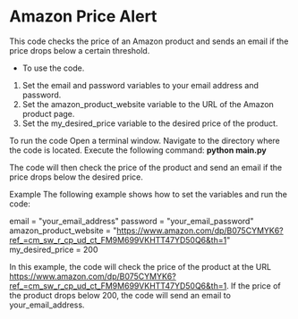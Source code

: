 # Amazon Price Alert 
This code checks the price of an Amazon product and sends an email if the price drops below a certain threshold.

* To use the code.
1) Set the email and password variables to your email address and password.
2) Set the amazon_product_website variable to the URL of the Amazon product page.
3) Set the my_desired_price variable to the desired price of the product.

To run the code
Open a terminal window.
Navigate to the directory where the code is located.
Execute the following command:
**python main.py**

The code will then check the price of the product and send an email if the price drops below the desired price.

Example
The following example shows how to set the variables and run the code:

email = "your_email_address"
password = "your_email_password"
amazon_product_website = "https://www.amazon.com/dp/B075CYMYK6?ref_=cm_sw_r_cp_ud_ct_FM9M699VKHTT47YD50Q6&th=1"
my_desired_price = 200


In this example, the code will check the price of the product at the URL https://www.amazon.com/dp/B075CYMYK6?ref_=cm_sw_r_cp_ud_ct_FM9M699VKHTT47YD50Q6&th=1. If the price of the product drops below 200, the code will send an email to your_email_address.